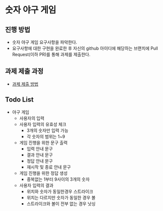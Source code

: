 # 숫자 야구 게임
## 진행 방법
* 숫자 야구 게임 요구사항을 파악한다.
* 요구사항에 대한 구현을 완료한 후 자신의 github 아이디에 해당하는 브랜치에 Pull Request(이하 PR)를 통해 과제를 제출한다.

## 과제 제출 과정
* [과제 제출 방법](https://github.com/next-step/nextstep-docs/tree/master/precourse)

## Todo List
* 야구 게임
  * 사용자의 입력
  * 사용자 입력의 유효성 체크
    * 3개의 숫자만 입력 가능
    * 각 숫자의 범위는 1~9
  * 게임 진행을 위한 문구 출력
    * 입력 안내 문구
    * 결과 안내 문구
    * 정답 안내 문구
    * 재시작 및 종료 안내 문구
  * 게임 진행을 위한 정답 생성
    * 중복없는 1부터 9사이의 3개의 숫자
  * 사용자 입력의 결과
    * 위치와 숫자가 동일한경우 스트라이크
    * 위치는 다르지만 숫자가 동일한 경우 볼
    * 스트라이크와 볼이 전부 없는 경우 낫싱
